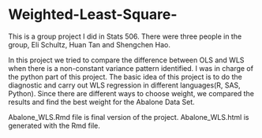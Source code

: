 # Weighted-Least-Square-

This is a group project I did in Stats 506. There were three people in the group, Eli Schultz, Huan Tan and Shengchen Hao.

In this project we tried to compare the difference between OLS and WLS when there is a non-constant variance pattern identified. I was in charge of the python part of this project. The basic idea of this project is to do the diagnostic and carry out WLS regression in different languages(R, SAS, Python). Since there are different ways to choose weight, we compared the results and find the best weight for the Abalone Data Set.

Abalone_WLS.Rmd file is final version of the project. Abalone_WLS.html is generated with the Rmd file.
